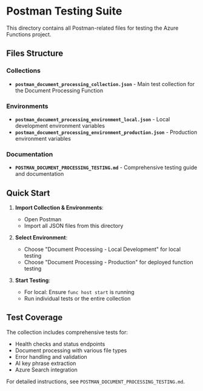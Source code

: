 # Postman Testing Suite

This directory contains all Postman-related files for testing the Azure Functions project.

## Files Structure

### Collections
- **`postman_document_processing_collection.json`** - Main test collection for the Document Processing Function

### Environments
- **`postman_document_processing_environment_local.json`** - Local development environment variables
- **`postman_document_processing_environment_production.json`** - Production environment variables

### Documentation
- **`POSTMAN_DOCUMENT_PROCESSING_TESTING.md`** - Comprehensive testing guide and documentation

## Quick Start

1. **Import Collection & Environments**:
   - Open Postman
   - Import all JSON files from this directory

2. **Select Environment**:
   - Choose "Document Processing - Local Development" for local testing
   - Choose "Document Processing - Production" for deployed function testing

3. **Start Testing**:
   - For local: Ensure `func host start` is running
   - Run individual tests or the entire collection

## Test Coverage

The collection includes comprehensive tests for:
- Health checks and status endpoints
- Document processing with various file types
- Error handling and validation
- AI key phrase extraction
- Azure Search integration

For detailed instructions, see `POSTMAN_DOCUMENT_PROCESSING_TESTING.md`.